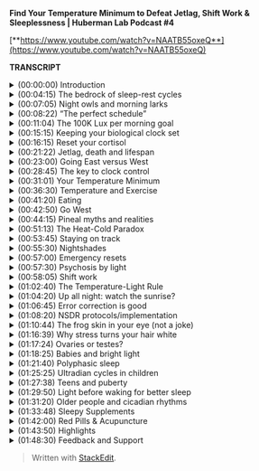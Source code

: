 **Find Your Temperature Minimum to Defeat Jetlag, Shift Work & Sleeplessness | Huberman Lab Podcast #4**

[**https://www.youtube.com/watch?v=NAATB55oxeQ**](https://www.youtube.com/watch?v=NAATB55oxeQ)

**TRANSCRIPT**

<details>
<summary>(00:00:00) Introduction</summary>
-
  
Welcome to the Huberman Lab Podcast where we discuss science, and science-based tools for everyday life. [bright music] - I'm Andrew Huberman, and I'm a professor of neurobiology and ophthalmology, at Stanford School of Medicine. This podcast is separate from my teaching and research roles at Stanford. It is however, part of my desire to bring you zero cost to consumer information about science and science-related tools to the general public. Along those lines, I want to thank today's sponsors of the podcast.
  
The first sponsor is Athletic Greens. Athletic Greens is a product that I've been using since 2012, long before I launched this podcast. So I'm delighted that they're sponsoring the podcast. Athletic Greens is an all-in-one vitamin, mineral probiotic supplement. It's a greens drink that you mix with water, I add lemon juice to mine because I like the way it tastes and it gets you all the vitamins and minerals you need as well as probiotics, and probiotics are important to me because there are a lot of data now showing that gut health is important for the gut brain access, things like mood, immunity, etc. If you want to try Athletic Greens, you can go to athleticgreens.com/huberman and if you do that, they'll send you a year supply of liquid vitamin D3 and K2. Vitamin D3, as many of you probably already know, it has been shown to be important for various aspects of immune system function, as well as other biological pathways, metabolic function, etc. So once again, if you want to try Athletic Greens, you go to athleticgreens.com/huberman and they will send you a year supply of the D3 K2.

This podcast is also brought to us by Headspace. Headspace is a meditation app that makes meditation easy. I've been meditating on and off since I was in my teens with more off than on, mainly because meditation can be hard to stick to. Some people are very good at maintaining a meditation practice, others not so much, I'm in the latter category. However, I find that when I have something to guide my meditation such as Headspace, it makes it much easier for me to be consistent about my meditation practice. There is now tons of data out there in quality peer review journals, showing that meditative states can facilitate cognition, recovery of mental function, recovery of physical ability, etc. So there are a lot of reasons to take up a meditation practice. Headspace and the Headspace app makes it easy to learn and maintain a meditation practice. If you want to try Headspace, you can go to headspace.com/specialoffer. And if you do that, they will let you try Headspace for an entire month for free. So zero risk there, that's headspace.com/specialoffer to try Headspace, the meditation app, for one month for free.

Today's podcast episode is about sleep and wakefulness. We are going to discuss jet lag, shift work, babies, kids and the elderly, and we are going to discuss protocols that are backed by science. That means quality peer reviewed papers published in excellent journals that can support particular tools that you can use to combat things like jet lag, offset some of the negative effects of shift work and make life easier for the new parent as well as for the newborn child, the adolescent, anyone that wants to sleep better, feel better when they're awake, etc. If you've listened to the previous three episodes of the Huberman Lab Podcast, we've been exploring these themes of wakefulness and sleepiness, how to fall asleep, how to stay asleep. And we've been discussing parameters like light, exercise, temperature, etc. If you've had a chance to listen to those episodes, great. Today's discussion will be even more digestible for you. If you haven't, that's okay. I will provide a little bit of background here or there so that it's not necessary that you have listened to those previous episodes. But if you get a chance to listen to them, please do it, I think it will help you digest the information better.
</details>

<details>
<summary>(00:04:15) The bedrock of sleep-rest cycles</summary>
-
  
Let's just take a step back for a moment and remind everybody what we're talking about. We're talking about an endogenous, meaning within us, rhythm that we call the circadian rhythm. The circadian rhythm is a 24 hour rhythm in all sorts of functions. The most prominent one is a rhythm in our feelings of wakefulness and sleepiness. So believe it or not, the experiment has been done throughout history, not often, but it's been done where people would go down into a cave and will exist in constant darkness for some period of time. There are also cases where people have been in constant light for some period of time. But because people can close their eyes, it's actually easier to do the experiment where you're in constant darkness to address the question of what is the endogenous, meaning, the internal rhythm that we all have. And it turns out we all have this rhythm of about 24 hours, although it's not exactly 24 hours. Meaning, every 24 hours your body temperature goes from low to high and back down to low again. And it takes 24 hours for that to repeat. Not 18, not six, 24 plus or minus a couple hours. You also have a rhythm in sleepiness and wakefulness that correlates with that. We tend to be sleepy as our temperature is falling, getting lower, and we tend to be more awake or waking when our temperature is increasing. This is a biological fact. It is right down to our DNA. We actually have genes in every single one of our cells that ensure that every cell is on this 24 hour-ish rhythm, close to 24 hours. We have a clock over the roof of our mouth, a group of neurons called the suprachiasmatic nucleus. That clock generates a 24 hour rhythm. And that clock is in-trained, meaning it is matched, to the external light-dark cycle, which is no surprise, 24 hours. Spinning of the earth takes 24 hours. So, our cells, our organs, our wakefulness, our temperature, but also our metabolism, our immune system, our mood, all of that is tethered to the outside light-dark cycle. And if we are living our life in a perfect way, where we wake up in the morning, and we view sunlight as it crosses the horizon, and then by evening, we catch a little sunlight and then at night we're in complete darkness, we will be more or less perfectly matched to the external or ambient light-dark cycle. Very few of us do that because of these things that we call artificial lights, and this other thing that we call life demands. So today we're going to talk about when we get pulled away from that rhythm.
</details>

<details>
<summary>(00:07:05) Night owls and morning larks</summary>
-
  
Now you may immediately be thinking, well, I've heard there are night owls and there are mornings larks, they're sometimes called and their genetic polymorphisms, that's just a fancy name for genetic variations that make some people want to wake up early and other people want to stay up late and teens want to sleep in more. Sure, that's all true. That's all true regardless of what names we give those. However, there's no escaping the fact that human beings are a diurnal species. We were designed, literally, our cells and the circuits of our body were constructed to be awake during the daytime and asleep at night. How do I know that? Well, I wasn't consulted at the design phase, but I'm certain of that because many studies have shown that when we deviate too far from a diurnal schedule and we try and become nocturnal, we can pull it off, but serious health effects, both mental and physical, start to arise. I'm not going to spend much of today talking about all the negative effects of jet lag I'll talk a little bit about it, or the negative effects of shift work, or trying to scare you by telling you about the quite valid data around depression, amnesia, dementia, all the terrible things that happen when you're not sleeping well, rather I'd like to focus on what you can do and arm you with tools.
</details>

<details>
<summary>(00:08:22) “The perfect schedule”</summary>
-
  
So let's talk about that perfect schedule for a moment. And then let's talk about jet lag and what jet lag really represents and how to push back on jet lag, shift your clock faster, and escape some of the severe bad things that can happen with jet lag. Including just feeling miserable when you're traveling for work or vacation. So what is the perfect day? What does that look like from our circadian sleep-wakefulness standpoint? I'm about to summarize what I've said in the three previous podcast episodes, as well as now countless Instagram posts. Here's the deal. You basically want to get as much light, ideally sunlight, but as much light into your eyes during the period of each 24 hour cycle when you want to be awake, when you want to be alert. And you want to get as little light into your eyes at the times of that 24 hour cycle when you want to be asleep or drowsy and falling asleep. How much is enough? Well, you don't want to go so high with the light exposure that you damage your eyes because as many of you have heard me say before, the eyes are actually two pieces of your brain, your central nervous system that were extruded out of your skull. And as pieces of the central nervous system, aka your brain, they will not regenerate. At least right now, the technologies don't exist to regenerate those neurons in humans you do not want to damage them. So what is too bright? Well, when it's painful to look at. When you have to blink or close your eyes in order to bear it. So please don't look at very bright lights, so painful that they're likely going to damage your eyes. However, if you get up in the morning, and it's still dark out and you want to be awake, you would be wise to turn on artificial lights, in particular, overhead lights for reasons I've discussed previously. But those overhead lights will optimally trigger the neurons, these melanopsin cells in the retina that will activate your circadian clock. When the sun comes out, even if there's cloud cover, the sun does come out every day regardless of where you live, unless you live in a cave. People have said to me, well, I live in an area where I can't really see the sun. Well, the sun is there, it might be hiding behind clouds, unless it's very very dark where you live like Scandinavia in the depths of winter in which case you might want some artificial light. Get some sunlight in your eyes when you can. Here's the deal with sunlight and artificial light that I have not discussed previously. A lot of photon energy, a high amount of lux, L-U-X, comes through even cloud cover.
</details>

<details>
<summary>(00:11:04) The 100K Lux per morning goal</summary>
-
  
A good number to shoot for as a rule of thumb, is to try and get exposure to at least 100,000 lux before 9:00 AM. 10:00 AM maybe, but before 9:00 AM assuming you're waking up sometime between five and 8:00 AM. Okay, so get 100,000 lux. Now you do not, I want to repeat, you do not want to stare at a 200,000 lux or a 100,000 lux light. It's very, very bright. The mechanism of circadian clock setting and this is very important, the mechanism of circadian clock setting involves these neurons in your eye that send electrical signals to this clock above the roof of your mouth and that system sums, meaning it adds photons, it's a very slow system. So let's say that I wake up and I look at my computer screen briefly or my phone screen. That's probably 500 to 1,000 lux. If I were to look at that for a full minute, I would get that photon energy transferred into electrical energy of neurons and it would be communicated to my circadian clock. However, the signal that it's morning will not have registered with the circadian clock unless I looked at that for a hundred minutes or more, so 100,000. Now the problem is if you wake up at eight o'clock, you're not going to get enough light from artificial light before you reach what's called the circadian dead zone. So you have this opportunity before 9:00 AM, maybe 10:00 AM to capture enough photons, and you have to do it with your eyes. I've discussed why that's important in previous episodes of the podcast, we have to do it with your eyes. There is no extra ocular photo reception. This is not about vitamin D in your skin. This is about setting your circadian clock which is paramount for mental and physical health. So here we're talking about trying to get that at least 100,000 photons but not all at once, but you got to get them before 9:00 AM-ish, maybe 10:00 AM. So what do you do? You go outside. If you want to get nerdy about this quantitative, you could download a free app like Light Meter and take a look around your house with Light Meter and you'll notice that even bright overhead lights are only emitting about 4,000 or 5,000 lux. It's going to take a long while of looking at those lights with eyes open in order to set your circadian clock and tell your brain and body that it's morning. Going outside even on a cloudy day could be 7,000, 10,000 lux. It's really remarkable how bright it is, meaning how much photon energy is coming through. So try and get 100,000 lux before that 9:00 AM. Now, if you can't do that because you live in an area of the world where it's just not bright enough. Some people have sent me pictures from Northern England. It's just not bright enough in winter. Then sure, you can resort to using artificial lights in order to get enough photons. And I'm putting out this 100,000 lux number as a target to get each day before 9:00 AM. You can in theory, get it all from artificial lights, but there are some special qualities about sunlight that make sunlight the better stimulus. First of all, it's free if it's available outside. There is a number of different... There are, excuse me, a number of different technologies kind of like this one like a light pad that this one says it's a 930 lux. I'm covering this up 'cause I'm not trying to promote any specific products. I actually bought this just with my own money on Amazon, they're not a sponsor. And it lets you toggle the brightness, I think by holding this on, holding down this button, you can make it dimmer or brighter. There's about 1,000 lux, it seems really bright, but a cloudy day outside will have five times more photon energy coming through. So some people set these lights or ring lights that they use for selfies and that kind of thing near their coffee or workstation first thing in the morning but you really want to get sunlight, okay? So those things are kind of nice because they'll travel and we're going to talk about jet lag. But I can't emphasize this enough that light has to be captured and summed before you enter the circadian dead zone which is the middle of the day. This is again, trying to achieve kind of perfect schedule.
</details>

<details>
<summary>(00:15:15) Keeping your biological clock set</summary>
-
  
Then I've recommended, based on scientific literature, that you look at sunlight sometime around the time when the sun is setting and the reason for that of course is because it adjusts down the sensitivity of your eyes because here's the diabolical thing. While we need a lot of photon energy early in the day to wake up our system and set our circadian clock, and prepare us for a good night's sleep 14 to 16 hours later, it takes very little photon energy to reset and shift our clock after 8:00 PM. And that's why you want to, as much as you safely can, avoid bright light and even not so bright light between the hours of 10 or 11:00 PM and 4:00 AM. A number of people have asked me some questions about this. And the last episode I went into red lights, I went ahead and discussed blue blockers, all that kind of stuff, so I'm not going to repeat all that. But here's the thing, if you see afternoon light, you're going to adjust down the sensitivity of your eyes so that you have a little bit more wiggle room, a little bit more leeway to view lights from screens and overhead lights even late at night without disrupting your circadian clock. But it is a kind of a double-edged sword where you need a lot of light early in the day and you need to avoid bright lights later in the day.
</details>

<details>
<summary>(00:16:15) Reset your cortisol</summary>
-
  
I've mentioned studies on here, a number of you have asked about getting the references. We are in the process of trying to get a webpage going with full links. There's some copyright issues that we have to deal with. But wherever possible, I'll try and reference these studies and when people ask I'll generally put them in the response to their comments on YouTube or Instagram. There have been two studies done from University of Colorado, both published in Current Biology. You can easily find these online by just googling the words, Current Biology, camping and reset circadian clocks, that have shown that two days of waking up with the sun and avoiding light at night, they actually took graduate students camping, what a cool experiment to be a part of, reset the melatonin and cortisol rhythms for these people that had otherwise drifted quite far from their natural rhythms. There're other things that you can do to shift your clock and to reinforce your clock. Like exercising more or less the same time, eating more or less the same time, etc. That's not what today's episode is about. So I just described perfect schedule. Get at least 100,000 lux of light exposure to the eyes not all at once, but summing across the morning. Again you know when it's too much because it's painful to look at, so that's obviously something to avoid. But then once the middle of the day, let's say, you're waking up at 10 or 11 you go outside the sun's overhead, forget it, you're not going to shift your clock, you're just not. It doesn't work that way. In the evening, you see the evening light and you want to get that light to adjust down your retinal sensitivity to afford you a bit of a buffer so that late at night, if you happen to look at screens or go to the bathroom in the middle of the night, it's not going to shift your clock because it takes probably only about 1,000 to 1500 lux of light energy to shift your clock in the middle of the night. So let's talk about shifting clocks because for the jet lagged person, this ability to shift the clock with light, temperature, exercise, and food is vitally important for getting onto the new local schedule. And there's so much out there about jet lag today. I'm going to dial it down to one very specific parameter that all of you can figure out without any technology or devices and can apply for when you travel for work or pleasure, or anytime you're jet lagged, and I want to absolutely emphasize that you don't have to travel to get jet lagged. Many of you are jet lagged. You're jet lagged because you're looking at your phone in the middle of the night, you're jet lagged 'cause you're waking up at different times a day, you're jet lagged because your exercise is on a kind of chaotic regime, some days at this time, some days at that time. And if that works for you, great. I want to be really clear that a number of people always say, well, I know so and so that you know only needed four hours of sleep and, or they're just fine, they traveled to Europe and they're just fine. There's a lot of individual variability. And we're going to talk about the origins of some of that variability. I mean, I know people that can eat anything and somehow seem to maintain great lipid profiles and you know, body weight and fitness ability. And I know some people that they eat one cracker and they sort of dissolve into a puddle of kind of tears, right, because they think that that's going to throw them off and maybe it does, I don't know. There's a tremendous amount of variability out there. So, this is really about optimal and what's possible. And you have to ask, I can just say from personal experience, I suffer terribly from jet lag, traveling in certain directions but not others. Some people don't have trouble with jet lag. Many people will travel to a new location, they feel great for the first day and night and then they crash and they have trouble sleeping. Or they travel back and they have a terrible time getting back onto a normal schedule. And some of this varies with age and some of it varies with genetics and there is no simple pill or anything that you can take to just get rid of jet lag. It doesn't work that way. If it worked that way, I would tell you. But there are some simple things that you can do. I'm going to arm you with the knowledge of what jet lag is and how it works. And contrary to what many people out there say and believe, I know that understanding mechanism affords you more flexibility. Why understand mechanism as just opposed to me just writing up a PDF and giving you a list of things to do? Well, what happens when you can't do those things in exactly the way they're written down. When you understand mechanism, you understand how to control the machine that is your biological system, your nervous system. So a little bit of understanding about mechanism goes a really long way. So that's where we're headed. Let's talk about what jet lag is. Okay well, I promised that I wouldn't get too dark with all the terrible things that can happen with jet lag, but I'm about to get dark.
</details>

<details>
<summary>(00:21:22) Jetlag, death and lifespan</summary>
-
  
There are quality peer reviewed papers showing that jet lag will shorten your life. It will kill you earlier. I guess it means you'll die earlier. It doesn't actually kill you necessarily. Although there are many cases where tourists end up stepping in front of buses, especially in countries where the cars and buses drive on the opposite side of the street that they're used to, who are jet lagged and lose their life that way. Jet lag is a serious thing. Sure we have a family story about this. When I was growing up, I had a family member travel overseas for work and take a sleeping pill, I won't name the sleeping pill, though at the end I'm going to talk about sleeping pills, and had a case of total amnesia for a week. That's not entirely uncommon. If you've ever been really jet lagged and fallen asleep, doesn't even have to be in the middle of the day, woken up, you might not know where you are. And that's because time and space are really linked in the brain, wasn't designed to be transported four, five six hours into a new time zone, it just wasn't. Our brain and the biological mechanisms that govern circadian timing were designed to be shifted by a couple hours, not necessarily six or nine or 12 hours. So you can really mess yourself up. I've had that experience, I usually experience it as fluctuations in mood. I flew 12 hours out of phase, to Abu Dhabi once, to give a talk at NYU Abu Dhabi, and it was a mess. I actually was getting vertigo. I wasn't hallucinating but I was really out of it. And my mood was just all over the place. And it was very bizarre. Jet lag, even if you don't experience it as mood shifts or amnesia, it can shorten your life. Now here's what's interesting.
</details>

<details>
<summary>(00:23:00) Going East versus West</summary>
-
  
Traveling westward on the globe is always easier than traveling eastward, okay? It's interesting because the effects of jet lag on longevity, have shown that traveling east takes more years off your life than traveling west. Now, of course, traveling 30 minutes into a new time zone or just one time zone over, or two times zone over rather, is far less detrimental to your biology and psychology than a eight hour shift or a nine hour shift. Now, here's what's interesting. When we think about the effects of jet lag on longevity or this idea that it can shorten our lives, we have to ask ourselves why, why is that? And it turns out there's a pretty simple explanation for this. We've talked before about the autonomic nervous system, this set of neurons in our spinal cord and body and brain that regulate our wakefulness and our sleepiness. Turns out that human beings, and probably most species, are better able to activate and stay alert than they are to shut down their nervous system and go to sleep on demand. So if you really have to push, and you really have to stay awake, you can do it, you can stay up later. But falling asleep earlier is harder. And that's why traveling east has a number of different features associated with it, that because you're traveling east you're trying to go to bed earlier, you know. As a Californian, if I go to New York city, I've got to get to bed three hours early and wake up three hours early, much harder than coming back to California and just staying up a few more hours. And this probably has roots in evolutionary adaptation where under conditions where we need to suddenly gather up and go or forge for food, or fight, or do any number of different things, that we can push ourselves through the release of adrenaline and epinephrin to stay awake. Whereas being able to slow down and deliberately fall asleep is actually much harder to do. So there's an asymmetry to our autonomic nervous system that plays out in the asymmetry of jet lag. So, if you want to read up on this, because people have asked me about papers, you can look, there's a paper published by Davidson and colleagues, 2006, in Current Biology that talks about the differences in life span for frequent eastward versus westward, versus no travel and longevity and etc. A number of different biological markers of longevity. So going east is harder because going to sleep earlier is harder, if you're trying to do that on demand. Many people have turned to melatonin as a way to try and induce sleepiness. I'm going to talk about melatonin at the end. I've mentioned on previous podcasts, a number of you have asked for the evidence that melatonin is potentially detrimental to some hormone systems, melatonin is a hormone. And I'll discuss that at the end, in particular, the role of melatonin in suppressing a hormone pathway that involves luteinizing hormone testosterone in men and estrogen in females. As well as a really interesting peptide called kisspeptin, that's a cool name. All right, well, let's think about travel and what happens. Let's say you're not going eastward or westward but you're going north or south. So if you go from for instance, Washington DC to Santiago Chile, or you go from Tel Aviv, Israel, to Cape town, South Africa, you're just north and south, right? And not either direction. You're not really moving into a different time zone, you're not shifting. So you will experience travel fatigue. And turns out that jet lag has two elements, travel fatigue and time zone jet lag. Time zone jet lag is simply the inability of local sunlight and local darkness to match to your internal rhythm, this endogenous rhythm that you have. So before we get too complicated and too down in the weeds about this, I want to just throw out a couple important things. First of all, I mentioned this earlier, but some people suffer from jet lag a lot, other people not so much. Most people experience worse jet lag as they get older. There are reasons for that because early in life, patterns of melatonin release are very stable and flat and very high actually in children. It's one of the reasons why they don't undergo puberty. Then it becomes cyclical during puberty, meaning it comes on once every 24 hours and turns off once every 24 hours, it cycles, cyclic. And then as we get older, the cycles get more disrupted and we become more vulnerable to even small changes in schedule, etc, meal times, right? So, jet lag gets worse as we age. In addition, there are other things that happen with age that people start doing less exercise, their digestion can get worse, etc. So some of the effects of age might not be direct effects of getting older but some of the things that are correlated with being older. Like people who are willing to have a regular exercise regime can use that exercise regime to shift their circadian clock. And I have a good friend, his father is in his 80s. He's still pushing out 25, 30 push-ups each morning, he's on the Peloton or whatever it is, doing a lot of cycling. So some 80-year olds are doing that, many are not, many 30 year olds are not. But if you have a regular exercise program, that's going to make it easier to shift your circadian clock for the sake of jet lag.
</details>

<details>
<summary>(00:28:45) The key to clock control</summary>
-
  
And it's actually a knob you can turn and you can leverage for shifting your clock. Before we go any further, I want to make changing your internal rhythm really easy. Or at least as easy and as simple as one could possibly make it, I believe. What I want to talk about is perhaps one of the most important things to know about your body and brain, which is called your temperature minimum, okay? Most of you know your approximate weight, some of you might even know your blood pressure, some of you might even know your body mass index, some of you might know other things about your biology that have fancy names, but everyone should know their temperature minimum. Your temperature minimum doesn't require a thermometer to measure, although you could measure it. Your temperature minimum is the point in every 24 hour cycle when your temperature is lowest. Now, how do you measure that without a thermometer? It tends to fall 90 minutes to two hours before your average waking time. So I want to repeat that, your temperature minimum tends to fall 90 minutes to two hours before your average waking time. So let's say you're not traveling and your typical wake up time is 5:30 AM. Your temperature minimum is very likely 3:30 AM or 4:00 AM. If you want, if any of you want to, you can measure your temperature minimum. You can get a thermometer and you can measure your temperature every couple hours for 24 hours, and you can find your temperature minimum. What you're going to find is that you have a low point, the temperature minimum, and then your temperature will start to rise, you'll wake up about two hours later. Then your temperature will continue to rise into the afternoon it will peak, maybe a little trough, sometimes that happens, and then it'll start declining slowly as you approach nighttime. There are things that will disrupt that temperature pattern. Saunas, cold baths, intense exercise, etc. Meals tend to have a thermogenic effect that increases temperature slightly little blips, but the overall cycle 24 hour cycle of temperature has this pattern.
</details>

<details>
<summary>(00:31:01) Your Temperature Minimum</summary>
-
  
And last time I talked about the seminal work of Joe Takahashi and others, who have shown that temperature actually is the signal by which this clock above the roof of your mouth in-trains or collectively pushes all the cells and tissues of our body to be on the same schedule. Temperature is the effector. And once you hear that there should be an immediate, oh, of course, because how else would you get all these different diverse cell types to follow one pattern, right? A pancreatic cell does something very different than a spleen cell or a neuron, right? They're all doing different things at different rates. So the temperature signal can go out and then each one of those can interpret the temperature signal as one unified and consistent theme of their environment. So temperatures vary from person to person. Some people are 98.6, some people run a little colder, etc. But you have a low point, and you have a high point. Know your temperature minimum. How are you going to figure out this temperature minimum? The temperature minimum can be determined by taking the last three to five wake up times. So let's say you wake up 7:00 AM, 8:00 AM, 3:00 AM, all right it happens. Take those, add them together, average them by adding them up and dividing by the number of days, that'll give you the average. If you're one of these people that wakes up at 3:00 AM and then goes back to sleep and sleep till 10, your wake up time was 10:00 AM. If you use an alarm clock, your wake-up time is still when you get up, okay? I know alarm clocks have been kind of demonized but in my world being late and missing appointments is also demonized, so I use an alarm clock. Many people will wake up at exactly the same time each day, there tends to some variation for people. Some people it's going to vary depending on life circumstances. But average that for three to seven days or so. Take that wake up time, you can then get an average or sort of typical temperature minimum. Okay, so now you know how to get your temperature minimum. Your temperature minimum is your absolute reference point for shifting your circadian clock. Whether or not it's for jet lag, or shift work, or some other purpose. Here's the deal. If you expose your eyes to bright light in the four hours, maybe five or six, but in the four hours after your temperature minimum, your circadian clock will shift so that you will tend to get up earlier and go to sleep earlier in the subsequent days, okay? So it's called a phase advance, if you'd like to read up on this further. You advance your clock, okay? However, if you view bright light in the four to six hours before your temperature minimum, you will tend to phase delay your clock. You will tend to wake up later and go to sleep later. Okay, I'm going to repeat this because there's so much confusion out there and people talk about circadian time and all this. Find your temperature minimum. I tend to wake up at about 6:00 AM, sometimes 6:30, sometimes seven. It depends a lot on what I was doing the night before as I'm guessing it does for you. But that means that my temperature minimum is probably somewhere right around 4:30 AM. Which means that if I wake up at 4:30 AM and I were to view bright light at 4:35 AM, I'm going to advance my clock. I'm going to want to go to bed earlier the subsequent night and wake up earlier the subsequent morning. And as I shift my wake-up time, my temperature minimum shifts too, right? Because each time we shift our wake-up time our temperature minimum shifts, assuming that wake up time shifts more than 30 minutes or an hour, okay. If I were to view bright light in the four to six hours before 4:30 AM, guess what? The next night I'm going to want to stay up later and I'm going to want to wake up later the subsequent morning. Your temperature minimum is a reference point not a temperature reading. Again, if you want to measure your temperature minimum and figure out what it is, 98 point whatever or 96 point whatever, that's fine. You can do that. But that information won't help you. What you need to know is what time your body temperature is lowest and understand that in the four hours or so just after that time, viewing light will advance your clock to make you want to get up earlier. And the four hours before your temperature minimum, viewing light will make you want to stay up later. Now, some people might be saying, well, I wake up early and I want to stay up late and I'm sleepy all day and I'm a mess or I feel fine. Look, let's talk about feeling fine. Turns out the definition of insomnia is when you're experiencing excessive sleepiness during the day. Sleepiness and fatigue are different, okay? So in the world of sleep medicine fatigue is a physical exhaustion, sleepiness is falling asleep. Like falling asleep at your desk or falling asleep during lectures, or there seems to be something special about my lectures that makes people want to fall asleep. So if this cures your insomnia fantastic, however, in all seriousness, sleepiness during the day time unless it's around your temperature peak and only lasts about 90 minutes or so, is a sign of insomnia. It's a sign of lack of sleep. I want to be very, very clear that if you know your temperature minimum, you can shift your clock using light.
</details>

<details>
<summary>(00:36:30) Temperature and Exercise</summary>
-
  
You can also shift your clock by engaging in exercise in the four hours after your temperature minimum to wake up earlier on subsequent nights, or exercise before then to delay your clock, okay? So now you can start to see and understand the logic of the system. And we'll talk about why this works and the underlying biology, but understanding that temperature is the effector and understanding that you have this low point that reflects your most sleepy point, essentially right before waking up, and then temperature rises, you can now start to shift that temperature according to your travel needs. Here's one way in which you might do that. Let's say I am going to travel to Europe, which is nine hours ahead typically, from California. I would want to determine my temperature minimum which for me is about 4:30 AM maybe 5:00 AM, and I would want to start getting up at about 5:30 AM and getting some bright light exposure, presumably from artificial sources because the sunlight isn't going to be out at that time. Maybe even exercising as well, maybe even eating a meal at that time if that's in your practice. You would want to start doing that two or three days before travel. Because, once you land in or I land in Europe, chances are just viewing the sunrise or sunset in Europe is not going to allow me to shift my circadian clock. Some people say get sunlight in your eyes when you land but that's not going to work because one of two things is likely to happen. With a nine hour shift like that either I'm going to view sunlight at a time that corresponds to the circadian dead zone, the time in which my circadian clock can't be shifted, or I'm going to end up viewing sunlight at a time that corresponds to the four to six hour window before my temperature minimum. So it's going to shift me in exactly the opposite direction that I want to go. So it can be very, very challenging for people to adjust to jet lag. So you need to ask, am I traveling east or am I traveling west? Am I trying to advance my clock or delay my clock? Remember viewing light, exercise and eating in the four to six hours before your temperature minimum will delay your clock. Eating, viewing sunlight, and exercising, you don't have to do all three but some combination of those in the four to six hours after your temperature minimum will advance your clock. And this is a powerful mechanism by which you can shift your clock anywhere from one to three hours per day, which is remarkable. That means your temperature minimum is going to shift out as much as three hours, which can make it such that you can travel all the way to Europe and in as long as you've prepared for a day or so by doing what I described back home and then doing it when you arrive, you can potentially accomplish the entire shift within anywhere from 24 to 36 hours. And this is really important to emphasize that once you arrive in your new location and here I'm talking about traveling eastward, California to Europe, once you arrive in your new location, you have to keep track of what your temperature minimum was back home and how it's being shifted during your trip. Now it's much easier to do than you think. One of the unfortunate consequences of the smartphone is that you can't do something goofy like wearing two watches. One watch that corresponds to the time back home and another one that corresponds to the local time. Typically it updates automatically based on wifi, etc. But if you can keep track of the time back home then you can easily shift your clock going forward. I'm hoping this will makes sense. I really want to emphasize that you don't have to be precise down to the minute. Some of you may be asking, well, what about you've got this temperature minimum and if I view light one minute before it then I'm going to delay my clock and one minute after it I'm going to advance my clock. It doesn't quite work like that, okay. But it's very important to understand that light is the primary way in which we can shift our clock. And now you should also be able to understand things like the circadian dead zone from about 9:30, 10:00 AM all the way until six hours before your temperature minimum. You're not going to shift your clock. Nothing that you do in that time in terms of light viewing behavior, feeding, etc, is going to shift your clock. And so a lot of people are landing in Europe getting sunlight in their eyes and throwing their clock out of whack or not shifting their clock at all. This brings me to the other thing that's highly recommended.
</details>

<details>
<summary>(00:41:20) Eating</summary>
-
  
And I've mentioned this before, but you want to eat on the local meal schedule. If it's in your practice to fast, fast, that's fine. But when you eat, you want to eat within the local schedule for alertness. Okay. That means if you arrive and everyone's eating breakfast and you can't stomach the idea of breakfast in your new location 'cause your appetite isn't there. That means the clock in your liver, you have a clock in your liver, biological clock, has not caught up to the new time zone. You can force yourself to eat if you like, or you can skip that meal. But what you don't want to do is stay on your home meal schedule, waking up in the middle of the night and eating. That is really going to throw things off because a lot of the clocks in the periphery like from the liver, the peripheral body, will send information back to the brain and then the brain is getting really conflicted signals. So the temperature minimum is really your anchor point for shifting your clock best. I don't know why this information really hasn't made it into the popular sphere, quite so much. There's all sorts of stuff about taking things like melatonin, using binaural beats, a lot of kind of like more sophisticated, complicated, and potentially problematic ways of trying to shift the clock. Let's talk about melatonin but first I just want to pause and shift gears a little bit because I talked about traveling eastward, but we haven't talked about traveling westward.
</details>

<details>
<summary>(00:42:50) Go West</summary>
-
  
So I want to do that now. Let's say you're traveling from New York to California or from Europe to California. The challenge there tends to be, how can you stay up late enough? Now, some people are able to do this because as I mentioned earlier, the autonomic nervous system is asymmetrically wired such that it's easier to stay up late later than we would naturally want to than it is to go to sleep earlier. So let's say you land and it's 4:00 PM and you're just dying, you're in California, you came from Europe, it's 4:00 PM and you really, really want to go to sleep. That's where the use of things like caffeine, exercise, and sunlight can shift you, right? If it's after your temperature peak then viewing sunlight around 6:00 PM or 8:00 PM or artificial light, if there isn't sunlight, will help shift you later, right? It's going to delay your clock and you're going to be able to stay up later. The worst thing you can do is take a nap that was intended to last 20 minutes or an hour. I do this routinely and then wake up four hours later or you wake up and it's midnight and you can't fall back asleep. You really want to avoid doing that. So provided it's not excessive amounts, stimulants like caffeine and coffee or tea can really help you push past that afternoon barrier and get you to sleep more like on the local schedule. And eating on the local schedule as well.
</details>

<details>
<summary>(00:44:15) Pineal myths and realities</summary>
-
  
A number of people have asked about the use of melatonin to induce sleepiness. All right, well let's think about what melatonin is. Melatonin is this hormone that's released from the pineal gland, which is this gland. A couple of notes about the pineal, 'cause I've been getting a lot of questions about this. I'm probably going to draw some fire for this but I'd be happy to have a thoughtful, considerate debate, with some peer reviewed papers in front of us. The pineal does make this hallucinogenic molecule they call DMT, but in such a minuscule amounts that it is not responsible for the hallucinations you see in sleep and dreaming. Sorry, folks. It's also not responsible for the hallucinations you might see through other approaches to DMT. It's just not, that's not where the DMT comes from. It's infinitesimally small amounts. There are a lot of kind of wacky claims out there about calcification of the pineal and fluoride and this kind of thing. Look, the pineal sits in an area of the brain near the fourth ventricle, where the skull is not terribly far away although there's some overlap in neural tissue and with age there's some aggregation of some of the meninges and other things around there that stick to the skull. Young brains don't look like old brains but there's no calcification of the pineal, all right? So you can forget about calcification of the pineal as a problem. I don't know where that whole thing got started but that's not an issue. Your pineal will churn out melatonin your whole life. Melatonin induces sleepiness. Melatonin during development is also responsible for timing the secretion of certain hormones that are vitally important for puberty. Does melatonin control the onset of puberty? Not directly, but indirectly. Melatonin inhibits something called gonadotropin-releasing hormone, which is a hormone that's released from your hypothalamus also roughly above the roof of your mouth in your brain. Gonadotropin-releasing hormone is really interesting 'cause it stimulates the release of another hormone called luteinizing hormone, which in females causes estrogen to be released within the ovaries, it's involved in reproductive cycles, and in males stimulates testosterone from the sertoli cells of the testes. Melatonin is inhibitory to GnRH, gonadotropin-releasing hormone, and therefore is inhibitory to LH, luteinizing hormone, and therefore is inhibitory to testosterone and estrogen. There's just no two ways about it. There is immense amount of data on the fact that high levels of melatonin in seasonally breeding animals, takes the ovaries from nice and robust ovaries that are capable of deploying eggs and this kind of thing and literally shrinking them and making these animals infertile. These are very high levels of melatonin in seasonal breeders in winter. Melatonin in males of seasonal breeders takes the testes and shrinks them. Long ago when I was at UC, Berkeley as a master's student, I was working on neuroendocrinology, and we were working on this hamster species of seasonal breeders. And basically when days are long, which inhibits melatonin, these little Siberian hamsters as they're called, have testes about the size of, sort of typical table grapes, although that's a weird way to put it. When days get shorter and the melatonin signal gets longer because light inhibits melatonin, days get shorter, melatonin gets longer. Those same hamsters would have testes that would involute to the size of about a grain of rice. Now this does not happen in humans in short days. But nonetheless, the melatonin signal really does have a ton of effects on the hormone system. Now, does that mean that if you've been taking melatonin you've really screwed up your hormones? Not necessarily. Does it mean if a kid has been taking melatonin that's really screwing up their puberty? Not necessarily and here's why. Melatonin operates on a concentration level. So in a child that's very, very small that has high levels of melatonin, it actually can inhibit GnRH, LH, testosterone or estrogen depending on the sex of the child. But as that child grows through other mechanisms, like growth hormone release, etc, that same amount of melatonin released from the pineal is now diluted over a much larger body so that the concentration actually goes way, way down, okay? But here's the problem with supplementing melatonin. As I mentioned in the previous episode, concentrations of melatonin in many commercial supplements have been shown to be anywhere from 85% to 400% of what's listed on the bottle. So when you take melatonin or a child takes melatonin oftentimes they are taking super physiological levels of melatonin, which at least by my read, and the literature, says that it could have dramatic effects on timing and course of things like puberty. So it's not so much that the journals have come out saying, oh, taking that melatonin inhibits puberty, it's that no single study has been done with the super physiological levels of melatonin that are present in a lot of these supplements in developing children. So melatonin is used widely for inducing sleepiness when you want to fall asleep in the new location that you've arrived, right? You can't fall asleep, you take melatonin, it helps you fall asleep. It does not help you stay asleep. In addition to that, melatonin has been kind of touted as the best way to shift your circadian clock. I'm happy to go on record saying, look, if you need melatonin, you can work with a doctor or somebody who really understands circadian and sleep biology go for it, if that's your thing. But I, as always on this podcast and elsewhere, I have a bias toward behavioral things that you can titrate and control like exposure to light exercise, temperature, etc, that have much bigger margins for safety and certainly don't have these other endocrine effects that we've been thinking about and talking about. So if you want to take melatonin in the afternoon in order to fall asleep or in the evening, be my guest, that's up to you. Again, you're responsible for your health, not me. But for many people melatonin is not going to be the best solution. The best solution is going to be to use light and temperature, and exercise on either side of the temperature minimum to shift your clock both before your trip and when you land in your new location and your clock starts to shift. Okay, so now you know my opinions about melatonin, feel free to filter them through your own opinions and experiences with melatonin. And now you also understand what your temperature minimum is and how it represents an important landmark either side of which you can use light, temperature, and exercise to shift your clock.
</details>

<details>
<summary>(00:51:13) The Heat-Cold Paradox</summary>
-
  
Just to remind you a little bit about temperature, if you want to shift your clock, typically you would do that by you can take a hot shower and then that will have a cooling effect after the hot shower. And if you were to get into a cold shower or an ice bath if you have access to one, afterward there's going to be a thermogenic effect of your body increasing temperature. And if you just think about your natural rhythm back home when everything's stable, you have an idea a low point in which is your temperature minimum, and then you have a peak, and you think about when you're doing this hot or cold shower in that rhythm, now you should be able to understand how you're shifting your rhythm. That temperature rhythm is the one that's going to move. Give you an example. If I were to wake up in the morning and let's say I wake up at 6:00 AM. My temperature I know is rising, I've passed my temperature minimum. If I were to get into a hot shower, that would then lower my body temperature when I got out, that is not normally what's happening first thing in the morning, and therefore my clock would very likely get phase delayed, right? It's going to delay the increase in temperature. Whereas if I got into a cold shower, something I don't personally like to do, but I've done from time to time or an ice bath that's going to then have a rebound increase in body temperature and is going to phase advance my clock. That peak in the afternoon is going to come about an hour earlier. I'm going to want to go to bed earlier, later that night. So you can start to play these games with timing and hot and cold, with meals whether or not you eat, or you don't eat, and with light exposure, whether or not you view light or you don't view light. So now you can start to see why understanding the core mechanics of a system can really give you the most flexibility because I could spend the next 25 years of my life answering every question about every nuance pattern of travel. Well, we're going to Sydney and then we're going there, what should I do? But that's on you. You need to figure out your temperature minimum and your temperature peak, if you like, and then use these parameters to it gives you flexibility. And that really underscores the most important thing is that when you understand mechanism it's not about being neurotically attached to a specific protocol, it's the opposite. It gives you power to not be neurotically attached to a specific protocol. It can give you great confidence and flexibility in being able to shift your body rhythms however you want. And when things get out of whack you can tuck them right back into place. One thing that's common is that people need to do a quick trip. It's not always that you're going to go to, you know on vacation for two weeks or, you know, work someplace else for weeks on end.
</details>

<details>
<summary>(00:53:45) Staying on track</summary>
-
  
If your trip is 48 hours or less, stay on your home schedule. This can be tough and it may require scheduling meetings according to your home schedule, but if you can somehow manage that the best thing to do would be to stay on your home schedule. Your clock is not going to shift more than a couple hours, even if you do everything correctly in one day, okay? So if I were to travel, say to Europe, I've actually done this, I did a 24 hour trip to Basel, Switzerland, gave a talk and came back, people thought I was crazy but, I had a little bit of travel fatigue 'cause remember there's fatigue from the actual travel experience. The novelty of it, the air is never great on the planes, this was even true before there were mask requirements and things like that. There's the travel fatigue but you don't throw your clock off. If you stay 48 hours, then you start to shift a little bit. 72, that's when you start running into trouble. The transit time is also important but I would say if it's three days or less, stay on your home schedule as much as you can. And because sunlight isn't under your control unless there's something about you I don't know, that's when traveling with some sort of bright light like the light pad that I have down there that I showed earlier, for those of you listening just on audio, it sort of looks like an eight and a half by 11 inch pad. It's actually not designed for wake up, it's actually designed, it's a drawing pad, and it emits about 1,000 lux of light. And so if you want to travel with something like that, you can use that in your hotel room to wake up when you like.
</details>

<details>
<summary>(00:55:30) Nightshades</summary>
-
  
Some people will use night shades, you know, not the night shades that you eat or that some people say you're not supposed to eat, I don't know anything about that, but the eye covers to keep light out. Those can be very useful on planes and in hotels and so on. So you can use light and dark or you can travel with your light and dark devices so that you can stay on your home schedule and get most of your light when it would be your normal wake up time back home. And what's kind of nice is if you know when your circadian dead zone is back home, which is generally for most people around 10:00 AM to about 3:00 PM, so basically the rising phase of your temperature, then you can also feel free to be outside without having to wear sunglasses or you don't have to worry about light exposure. But if you know that window before your temperature minimum, that four to six hour window, that's the time when if you're viewing a lot of light in your new location, you are going to shift your clock pretty considerably and then you can come back home and have a terrible time. At the end of graduate school, I went to Australia, remarkable country, incredible people, incredible wildlife, had amazing time, I came back and it was the first time in my life where I couldn't sleep on a regular schedule. I was sleeping in like hour long increments throughout the day, it was a nightmare. And it took me weeks to get back on target. And the way I was able to do that was exercising consistently at the same time every 24 hours, turning my home into essentially a cave at night, even covering up the windows and then getting as much bright light in my eyes as I possibly could during the day, no sunglasses, etc.
</details>

<details>
<summary>(00:57:00) Emergency resets</summary>
-
  
So it can take some real work if your clock gets thrown out of whack. There's a phenomenon called ICU psychosis, where people that are in the intensive care unit in hospitals actually lose their mind. They become psychotic, hallucinations, etc. And it's because of altered circadian cycles. We know this 'cause they're exposed to these lights and these sounds, people coming in and checking on them.
</details>

<details>
<summary>(00:57:30) Psychosis by light</summary>
-
  
They leave the hospital or in some cases, there have been experiments where people are placed near a window where they get some natural light and the psychotic symptoms disappear, presuming there weren't psychotic symptoms beforehand, before they entered the hospital. So it's pretty dramatic what light can do to the psyche and to the body. So let's talk a little bit about a different form of jet lag that requires no planes, no trains, no automobiles, and that's shift work.
</details>

<details>
<summary>(00:58:05) Shift work</summary>
-
  
Shift work is becoming increasingly common. Many of us are shift working even though we don't have to. We're doing work in the middle of the night, we are, you know, working on our computers at odd hours, sleeping during the day. A lot of people who are under shelter and place type stuff, are doing more of this. Kids with the drifting school schedules. Here's the deal with shift work. If there's one rule of thumb for shift work, it's that if at all possible, you want to stay on the same schedule for at least 14 days, including weekends. Now that should immediately cue the non shift workers to the importance of not getting too far off track on the weekend, even if you're not a shift worker. So sleeping in on Sunday is not a good idea. The most important thing about shift work is to stay consistent with your schedule. Now, I had a conversation on an Instagram live with Samer Hattar, who's a neuroscientist at the National Institutes of Mental Health, he's actually the head of the chronobiology unit there. And he was really emphasizing this point because shift work where people are doing the so-called swing shift, where they're working four days on one shift and four days on or another, is extremely detrimental to a number of health parameters. It gets the cortisol release from the adrenals really out of whack. And there're these cortisol spikes at various hours of the day, it messes up learning, it really disrupts the dopamine system and wellbeing. It is a serious, serious problem. So if you can negotiate with your employer to stay on the same shift for two weeks at a time, that's going to be immensely beneficial and will help you offset a lot of the negative effects of shift work. Now, I don't presume that all of you are going to be able to do that. Some of you just don't have that level of control. And of course, I want to acknowledge that shift workers are essential, right? Of course, first responders, firefighters, police officers, paramedics, etc, but also pilots, night nurses, people working on the hospital wards, people picking up trash. These night shifts are critical to our functioning as a society, as I'm sure all of you can appreciate. If you're going to work a shift where let's say, you start at 4:00 PM and you end at 2:00 AM, excuse me, then there's some important questions that arise. For instance, should you see light during your shift? Well, this is a matter of personal choice but ideally you want to view as much light as possible and as is safely possible when you need to be alert. So that would mean from 4:00 PM to 2:00 AM and then you would want to sleep. So using light as a correlate of alertness and using darkness as a correlate of sleepiness, what this means is see as much light as you safely can during the phase of your day when you want to be awake. So it's the same thing I said way back at the beginning of this podcast episode. And see as little light as safely possible and it allows you to function during the time when you want to be asleep. So if you're finishing out that 2:00 AM shift, that's when you would want to avoid bright light exposure, you'd want to go home, you'd really want to avoid watching TV if possible. If you need that in order to fall asleep, that would be a case where something like dimming the screen, plus blue blockers, if that's in your practice or you want to do that would be helpful and then going to sleep and then you'll probably wake up late in the afternoon or early afternoon. Some of you might say, wait, Huberman, I thought you don't like blue blockers. I never said I don't like blue blockers. I don't like people wearing blue blockers at the time of day when they want to be alert. And I don't like people asserting that blue blockers can prevent circadian shifts simply because people are wearing them. The brightness of light is what's important it's not about the blue. So if you want to wear them, wear them, or just dim the lights or turn the lights off. So let's say you go to sleep at, you get home after this 4:00 PM to 2:00 AM shift, you maybe eat something, you go to sleep, and you wake up and it's noon or 1:00 PM. Should you get light in your eyes? Well, your first assumption based on what I've said previously might be that you're in the circadian dead zone that you can't because it's noon 1:00 PM. But you're not in the circadian dead zone because you're somebody who goes to sleep early in the morning at 2:00 AM. So it's not like the circadian dead zone is a strict time of day, it's an internal biological clock. So what do you need to know?
</details>

<details>
<summary>(01:02:40) The Temperature-Light Rule</summary>
-
  
You guessed it, you need to know your temperature minimum. You need to know whether not your temperature is increasing or decreasing. And now we can make this whole thing even simpler and just say, if your temperature is decreasing, avoid light. If your temperature is increasing, get light. It's that simple, okay? If your temperature is decreasing, avoid light, if your temperature is increasing, get light. The shift worker who works from 4:00 PM until 2:00 AM has a temperature rhythm that's very different than mine where I wake up around 6:00 AM, 5:00 AM, and I go to sleep around 11:00 PM, okay? We both have a 24 hour-ish circadian cycle, except mine is more aligned to the rise and setting of the sun and there's is not, right? So you have to know your internal temperature rhythm. And no you don't have to walk around with a thermometer wherever, taking your temperature. Although it'd be great if some of the devices that are out there, you know, people are counting their steps, I think it'd be great if people had a circadian body temperature measurement. I'm not involved in any of this device development but I think it's a real call to arms, pun intended, to have a wristband that would measure temperature and would tell you your temperature minimum when you travel or whatnot. I don't know, maybe some of these devices already do that. But if they don't, they should. It's absolutely absurd to me why we wouldn't have the simple measurement, very easy to get that kind of information. You don't even need the exact temperature read all you need to know is the high and low point. So let's say you're a shift worker who really is nocturnal, you're flipped. Well, you want to stay on that nocturnal schedule. Now that can be very hard on families and social life of all kinds.
</details>

<details>
<summary>(01:04:20) Up all night: watch the sunrise?</summary>
-
  
But the person who is working say from, you know, 8:00 PM, like sundown to sunrise, this raises a question. Should they be looking at the sunrise and should they be watching the sunset? Waking up with a sunset, going asleep at the sunrise. You think, well, is that light going to throw them off? Ah, probably not. It's just actually going to invert what sunrise and sunset are. When they're waking up in the morning, if they look at the, you know, they get some sunlight in their eyes, they look at the sun and get some bright light from devices or overhead lights in their apartment or home, well, that's going to tend to wake them up if it's in the evening, right? So it's, you know I don't know if I stated that clearly, but if in the evening the sun is setting and they're looking at that setting sun, that is the morning sun for that person and it will wake them up for their night shift. So temperature rising. Then toward morning, what's happening? Okay, well, they're closing out their work shift. You're going home, the sun is rising. Do you look at the rising sun? Well, based on what you now know your eyes are very sensitive to resetting of circadian clocks. What will it do at that time? If this were a classroom, I would either cold call on somebody or I'd wait for the oh, oh, oh, oh person in the audience that inevitably exists. So temperature is for that person, they've been up for a while, temperature is falling, not rising. For me it will be rising. But 'cause I'm diurnal, I'm awake during the day. For that person the temperature's falling and so they view light while temperature is falling. What's it going to do? It's going to phase delay them. It's going to make it harder for them to get to sleep the following night. So you would say that person should watch the setting sun to help them wake up 'cause they're going to work the night shift, but should probably have sunglasses on or avoid viewing bright light before they go to sleep. So it's the same thing. They're just on an inverted as a typical person who's diurnal, but they're on an inverted schedule. And so I'm really trying hard here to make this all really clear. There are kind of two patterns of requests in the world I'm noticing as I've kind of ventured into the this landscape of social media and podcasts.
</details>

<details>
<summary>(01:06:45) Error correction is good</summary>
-
  
There are people who want to know every detail and want to quantify everything 'cause they want to get exactly right. These are like the graduate students and students that don't want to make a mistake. And to quote my graduate advisor, provided the mistakes are not dangerous, certainly not lethal, you kind of want to make a few little mistakes so that you can adjust, right? You don't want to endanger yourself. But it's actually, you're not going to get things perfect, that's called learning. Learning is when you realize, ah, I viewed the sun this time and then I stayed up and it really messed me up, I'll never do that again. The other category of people seem to want the one size fits all kind of like give me this pill or give me this protocol. And those things generally work but they don't afford people flexibility. And if there's anything like that, it's this temperature minimum thing that I've been just hammering on again and again and again today because it's something that you own and that you can really use as a key landmark for shifting your clock. I suppose there's a third category, which is, people accept that biological systems are actually much more forgiving than the way they're sometimes described. And I'm going to use this as an opportunity to editorialize a little bit. You know, there's so much made of sleep debt. Look there isn't an IRS equivalent for sleep. They're not going to come around and try and collect all the sleep that you didn't get. No one really knows what the consequences are going to be for you and for me and for the next person for the sleep you didn't get. You can't really recover the sleep you missed out on, but you also don't want to get neurotically attached to a schedule because there's this thing called sleep anxiety and then people have trouble falling asleep and staying asleep.
</details>

<details>
<summary>(01:08:20) NSDR protocols/implementation</summary>
-
  
So I want to spend a moment on that and go back to a theme that I've said many times before, because these tools work what I called NSDR, non-sleep deep rest. So this would be hypnosis, I gave you the link, but I'll say it again, reveriehealth.com for clinically tested, research tested free hypnosis for anxiety but also for sleep. Those are very beneficial people. NSDR protocols, non-sleep deep rest protocols for things like yoga nidra, I provided some links to those in the caption for episode two. These things really work. Last night, I woke up, I went to bed about 10:30, I woke up at three in the morning, I knew I wasn't feeling rested. I did a NSDR protocol, I fell back asleep, I woke up at 6:30, okay. You need to teach your brain and your nervous system how to turn off your thoughts and go to sleep. And ideally you do that without medication unless there's a real need, you do that through these behavioral protocols. They work because they involve using the body to shift the mind not trying to just turn off your thoughts in the middle of the night. Now there are periods of life where things are stressful and people are concerned and you will have some struggle getting and staying asleep. And there's, that really has to do more with anxiety which NSDR protocols also can help with. As I always say, do them in the middle of the night if you wake up and you want to go back to sleep during the middle of the day, to teach your nervous system to calm down and do them first thing in the morning if you didn't feel you got enough sleep. In other words, do them whenever you have an opportunity to do them because they really can help you learn how to turn on the parasympathetic/calming arm of your autonomic nervous system. There's no other way that I'm aware of to teach your system to slow down and turn off your thoughts and go back to sleep. But these are powerful protocols, and there's a lot of research now to support the fact that they can really help. Meditation would be another example. Certain kinds of meditation involve focus and alertness. Those are slightly different than meditations that involve lack of focus and attention to say internal states. I'm going to pause there, and then I want to talk about kids and the elderly. In other words, how do we control sleep and circadian rhythms and wakefulness in babies, adolescents, teens, and aged folks.
</details>

<details>
<summary>(01:10:44) The frog skin in your eye (not a joke)</summary>
-
  
All right, before we talk about sleep in kids, I want to tell a little story. It's not a joke, many of you will be relieved that I'm not going to try and tell another joke this episode. Which is the relationship between light, skin and pelage color, dopamine and reproduction, mating. So many seasonally breeding animals, Siberian hamsters which I mentioned earlier, rabbits, fox, other animals, change their color of their coat. In the winter they tend to be a lighter color, sometimes pure white, sometimes with flecks of black or brown. And in the summer their pelage changes to a color of you know, brown or red, some other vastly different color. That shift is controlled by light and by melatonin. This has an interesting correlate in humans. So humans obviously have different skin tones just genetically because of the amount of melanin in one skin, depending on genetic background. But of course sunlight will increase the amount of melanin in the skin regardless, right? This is suntan, sunburn, etc, bronzing, whatever. The whole system is wired so that shifts in skin color and shifts in these cells within the eye and melatonin are actually very closely linked. So here's the story. Many years ago, meaning about 10 years ago, 15 years ago, let's see it was 20 years ago, forgive me. A guy named Iggy Provencio who was running his own lab at uniformed armed services, this is a standard biological laboratory, discovered that there was an opsin in the eye in the cells of the eye that connect to the rest of the brain called melanopsin. Melanopsin, as many of you now know is the opsin, it's like a pigment, it absorbs light. It is the opsin that converts light into electrical signals to then set the circadian clock. Iggy discovered melanopsin because it was similar in form to what was in frog melanophores. It was actually in the skin of frogs that allowed those frogs to go from pale white, when it was dark, for most of the 24 hour cycle, to pigmented green or brown for a frog. So there's this relationship between the cells in our eye and the pigment cells of our skin. And we also know that in long days, there's more breeding. How does that work? Well that's actually from dopamine triggering increases in testosterone, mainly in males, and estrogen mainly in females although of course, there's testosterone estrogen in both sexes. So we have this kind of pathway where it's light, increases in the melanin, dopamine and reproduction on the one hand and lack of light, melatonin, decreases in the darkness of skin, less melanin in the skin, or in the case of an animal with fur, white fur and no reproduction on the other hand. And humans don't actually shift their breeding patterns tremendously from long days and short days, although there are some data that there's some shifts. We also don't radically change our skin color depending on how much sunlight exposure we have. But the simple way to put this is, when days are long, there's a lot more dopamine and we feel really good and there's a lot more breeding and breeding-like behavior. When days are short, there's a lot less dopamine and a lot less breeding behavior because these pathways are very highly conserved. Now what's interesting is that, as we've moved into a modern society where much of our waking days we are looking at screens, which is fine, 'cause we're getting a lot of light that way although not as much as sunlight. But also at night, we're getting a lot of light from screens. What's happened is all these path ways, melanin in the skin, turnover of skin cells, dopamine, all of this stuff has become completely disrupted. Now that's not to say that we should go back to a time in which we didn't use artificial lights. But I think the important thing to realize is that feeling good with getting a lot of light, the relationship to dopamine and melanin in the skin, and the good feelings of getting light also on our skin provided you're not getting burned or you're not getting excessive UV exposure, those are not just coincidences. Those are hard-wired biological mechanisms that exist in everybody regardless of how light or dark your skin is to begin with. There's another point, which is important, which is that the dopamine system which is this feel-good molecule is very closely related to the testosterone and estrogen in reproductive cycles. Remember melatonin inhibits gonadotropin-releasing hormone, luteinizing hormone, and the production of these hormones, and melatonin is the effector. It is the hormone of darkness. So, I just threw a lot of biology at you. And I'm not saying you're like a Siberian hamster, at least not in ways that I'm aware of. I'm not saying that your pelage color is going to change.
</details>

<details>
<summary>(01:16:39) Why stress turns your hair white</summary>
-
  
Actually the reason people go gray is because when you're really stressed, did you know this, that when you're really stressed, there's an increase in the nerve fibers that release adrenaline to the hair follicle and that activates peroxide groups in the hair follicle that cause the hair to actually go gray or white. So actually stress does make your hair gray or white. Aging does it too. That was a brief aside, but for those of you that are interested in the relationship between light and skin tone and all that kind of stuff, I thought you might find it interesting that the cells in your eye are a lot like these skin cells in frogs or in animals that shift their entire color and sometimes metamorphosize. You know, there are some species that literally change shape in their reproductive organs.
</details>

<details>
<summary>(01:17:24) Ovaries or testes?</summary>
-
  
In fact, if that wasn't weird enough, when I was in graduate school at Berkeley, there was another graduate student studying a species of hermaphroditic mole, right, those little things that dig, hermaphrodite mole that would change from having ovaries to testes and back again depending on day life. Super cool, super different, and wild biological mechanism. If you're wondering how those animals reproduce they actually adjust the numbers of males and females depending on the density of males and females. So if there are too many males, some of the males turn their testes into ovaries. And if there're too many females, they turn their ovaries into testes. They actually are true hermaphroditic animals as opposed to as pseudo hermaphrodite animals. Okay, let's get back on track. Let's talk about the animal that most of you care about which is the human animal. New parents and babies.
</details>

<details>
<summary>(01:18:25) Babies and bright light</summary>
-
  
All right, as I mentioned earlier, melatonin is not cyclic, it's not cycling in babies, it's more phasic. It's being released at a kind of a constant level. And babies tend to be smaller than adults, they are. And so those concentrations of melatonin are very high. As the baby grows, those concentrations per unit volume are going to go down. Babies are not born with a typical sleep wake cycle. And now all the parents are saying, tell me something I didn't know. They also have, and I really want to emphasize this, they also have much more sensitive optics of the eye. So a number of people have asked me, you know, should I be exposing my baby to sunlight? You don't want to avoid sunlight, but their eyes are very sensitive, the optics of their eyes aren't quite developed so much so that you know when you look at a newborn baby and they look a little glassy-eyed and they're kind of looking through you or even a young child. A lot of people think that they're seeing you the way that you're seeing them. Hate to break it to you, but if you ever can just google visual image of a like a one month old. The optics of their eyes are so poor that you're a cloudy image. They're not seeing your fine detail. As the optics get better, then they will see you with more and more clarity. But a lot of that is clearing of the lens and some of the other aqueous features of the newborn eye, they don't see very well. But they also don't have such great ways of adjusting to bright light. And so babies have a natural aversion to bright lights. So you really want to avoid trying to use sunlight or really bright light in the same way that you would for an adult on a young baby or child. As children get older however, melatonin does start to become slightly more cyclic, slightly more cycled, and their body temperature rhythms also start to fall into a more regular, not quite 24 hour rhythm, they're more of these ultradian rhythms. So in episode, I think it was one or two of the podcast, or maybe both, we talked about these 90 minute so-called ultradian rhythms, where every 90 minutes babies are going through a cycle of body temperature and some other hormonal features. I mean, so much is changing in their system. So what to do if a child isn't sleeping? You can use phases of darkness and phases of light but they're going to have to be shortened in order to try and encourage sleep when you want the child to sleep. It's not that they're just not going to fall into an adult-like regime of a temperature minimum and a temperature maximum. Their temperature minimums and maximums are fluctuating much more quickly. And it varies tremendously. Actually there's an interesting literature of whether or not they have siblings, whether or not they're twins, whether or not they're in a nursery environment, whether or not they're alone, hopefully the baby's not alone, but you know what I mean, that they're sleeping alone in a room while you're in the other room. There are a couple of things that seem to help which is getting the overall environment into a 24 hour schedule. So having the room slightly colder, obviously you want babies to be nice and cozy, slightly colder when you would like them to be asleep, slightly warmer for the times you would like them to be awake. Babies tend to run pretty hot anyway. And obviously you want to be very careful about avoiding all extremes of temperature, cold or hot. So if they're going through these 90 minute cycles, you're going to have to adjust to those 90 minute cycles as well.
</details>

<details>
<summary>(01:21:40) Polyphasic sleep</summary>
-
  
So then people say, well, that's not going to help me at all because how do I deal with the fact that I need to be up every 90 minutes at night? There are a couple tools that can be helpful. The first one is going to be to try and understand the relationship between calm and deep sleep. So the autonomic nervous system can put us into states of panic, where that's kind of seesaw of autonomic alertness, goes all the way to panic. Or it can be alertness, or it can be alert and calm, right? So there's a range there, it's a continuum. It can also be that you're in deep sleep, so the other end of the seesaw is way up or you're your in light sleep or you're kind of sleepy, or you're just feeling kind of relaxed. Perhaps the most important thing if you're having to map to a baby schedule in order to make sure that they're getting changings, and nursing, etc, at the appropriate times, is to try and maintain, if you can't sleep or you can't sleep continuously, to try and maintain your autonomic nervous system in a place where you're not going into heightened states of alertness when you would ideally be sleeping. Now, I realize that this could be translated to try and stay calm while you're sleep deprived, which is very hard for people to do. But this is where the non-sleep deep rest protocols surface again and can potentially be very beneficial for people to be able to recover, not necessarily sleep, but for them to maintain a certain amount of autonomic regulation. So what would this look like? This would look like, the baby goes down, maybe it's only going to go down for 45 minutes. If you can capture sleep, capture sleep. There are some data showing what's called polyphasic sleep. If you can sleep in 45 minute increments or batches, even if it's spread throughout the day with periods of wakefulness in between, as miserable as that sound, there are actually some adults that have deliberately employed that, who don't have children for the sake of work productivity. And it does tend to reduce the total overall amount of sleep that you need. It is a very hard schedule for most people to maintain but if you have a baby, the baby may be throwing you into that kind of schedule anyway. So if you can get 45 minutes sleep while they sleep, great. If you can get another 45 minutes after waking and then they go back down to sleep, great. So as many phases of sleep as you can get. But if you can't sleep the data on non-sleep deep rest type protocols does show that at least from a neurochemical level, I want to be clear what that means, reset of things like dopamine levels in the basal ganglia measured by things like positron emission tomography, etc. Those things tend to reset themselves pretty well if you can access these deep rest state. So that means not being alert throughout the entire time that the baby is sleeping. Trying to sort of mirror the baby's sleep cycle which can be brutal for certain people, and especially if you're trying to prepare meals and do all these things. So I do recognize that there are a lot of constraints on parenting not just mapping on your baby's sleep schedule. As children approach ages one, two, three, four, that's when certainly the optics of the eyes have improved but you don't want to damage the eyes of course, with very bright light. They are much more sensitive even until they're kind of 10, 11 years old. And we'll talk about vision in children in a moment. But trying to get longer and longer batches of sleep through, hopefully not through the use of administering melatonin to the kids 'cause that's what I talked about before why that could potentially be detrimental talk about that with your doctor.
</details>

<details>
<summary>(01:25:25) Ultradian cycles in children</summary>
-
  
But more so trying to get longer blocks of sleep that map onto these ultradian cycles. So it would be better off to get a three hour, like two-90 minute cycles, than a four hour batch of sleep because waking up in the middle of those ultradian cycles can just be brutal for parent and kid. So if one can't get a full six or 10, or some kids should even be sleeping 12 hours when they're growing quickly, trying to get batches of sleep even if they're fractured throughout the 24 hour cycle that are matched more to these 90 minute cycles, meaning maybe one ultradian cycle of 90 minutes, or two back to back, or three back to back to back. That's going to be better than waking up in the middle of an ultradian cycle. It's just going to set any number of other things in a better direction than were you to try to say, just enforce or force a full eight or 10 hours of sleep. That's at least what the literature shows. Some kids sleep great through the night, starting at a very young age, others don't. I typically hear from people who are struggling tremendously, they're losing their mind understandably, because they're not sleeping, their kid's not sleeping and, or their kid is sleeping for such brief periods. So in other words, try and access deep calm if you can't sleep, try and access sleep, if you can sleep even if it's fractured. And then you say, well, what about all the sunlight viewing and the exercise stuff? When sleep is really, really dismantled, meaning it's happening in various times of day or night, that's especially, at those times it's going to be especially important for the parent to get morning and evening sunlight because your circadian clock is going into a tailspin and it basically wants to anchor to something. So you want to give it two anchors, morning and evening light. Okay, so this is rather different than what I described for shift work, this is when things are really chaotic and you're just not able to sleep. Similar circumstances can arise if you're taking care of a very sick loved one, you're up all night. Try and stay calm using NSDR protocols, I know it's harder to do than to say, but those protocols are there, they're free, there's research to support them. Try and get sleep whenever you can but also try to get morning sunlight and evening sunlight in your eyes if you can and if you can't get that, use artificial light, okay?
</details>

<details>
<summary>(01:27:38) Teens and puberty</summary>
-
  
What about later life? So kids now, adolescents, teens, it is true that teens have a tendency to wake up later and go to sleep later. In part, just because they're sleeping a lot more. They're churning out gonadotropin-releasing hormone and luteinizing hormone. Their whole bodies are changing. I don't know whether or not people realize this, but the fastest rate of aging that any of us will ever undergo is puberty. That is the fastest rate of aging. And so there's a huge number of biological processes that are happening during puberty, probably devote a whole episode to puberty as a fascinating aspect to the life course but it is accelerated period of aging. And the circadian clock mechanisms sometimes are very intact, and sometimes they're a little dismantled and going through some change, but prioritize the duration of sleep for adolescents and teens. Now, if that means they're sleeping until 2:00 PM, and then waking up and then they're up all night, the up all night part can become a problem especially with all the devices, texting in their rooms or playing video games. Morning and evening sunlight would be ideal but some kids are just going to sleep through the morning sunlight. However, if you were to measure their temperature, what you would find is that their temperature minimum would come later in the morning. It's not going to be 8:00 AM. It's going to be maybe even 10:00 AM, if they're sleeping until 11 or 12. Or it might be 8:00 AM if they're sleeping until 10. Remember temperature minimum is two hours before your average waking time, typically. So in teens, it maximizes the total amount of sleep. Try and get regular sunlight either in the morning or in the evening or both. But if they're sleeping through the morning sunrise, that's probably not as much of an issue, waking them up and depriving them of sleep is probably worse because their T-min, their temperature minimum, is actually falling later. So their circadian dead zone is later, etc. So I think with adolescents and teens it makes sense to kind of give them a little bit more rope in terms of allowing them some leeway to adjust their own schedule. Some schools are even starting classes later on the basis of some very good biology to support this late shifted rhythm and this extended sleep phase.
</details>

<details>
<summary>(01:29:50) Light before waking for better sleep</summary>
-
  
There are data from Dr. Jamie Zeitzer, Department of Psychiatry and Behavioral Sciences, and others at Stanford, showing that turning on the lights in the room of a teen before they wake up helps them get more sleep the subsequent night, it also tricks them into going to sleep a little bit earlier. But it gives them about 45 minutes more of deep sleep. And that's been shown statistically, total sleep time increases as well. If they're hiding under the covers, that's not going to work, but their eyes don't have to be open. I know a few parents now that are coming in with a flashlight and flashing their kids over their eyelids before they wake up in hopes of getting this to work, some have told me this is working. That's not part of a standard study. But it does seem to work because, now you should know why, because if light's getting through the eyelids, and it's say 8:00 AM and the kid is still asleep and they're going to wake up at 10, you're giving them light just after or around their temperature minimum, which is going to make them want to go to sleep earlier. And in the case of teens, for some reason we don't quite understand, sleep longer, about 45 minutes longer, spend more time in deep sleep. Adults can do this too, if you can persuade someone or put your lights on timer for lights to go on before you wake up, that's really going to help you wake up earlier, okay. So if you're starting to hear some themes are really resounding over and over again, that should be reassuring to you, right. That these are core mechanisms. Fortunately, there aren't 1,000 different mechanisms.
</details>

<details>
<summary>(01:31:20) Older people and cicadian rhythms</summary>
-
  
Now in the elderly, there's a real tendency to want to go to sleep very early and wake up very early. And people should talk to their physician. There is some evidence that melatonin levels and patterns of melatonin secretion can become a little chaotic in elderly folks. What do I mean by elderly? Well, it's going to differ. Rates of aging differ, right? You see some 65 year olds that are struggling to move and seem much older than some 65 year olds that are, you know, still hustling around and have tons of energy. There's a lot of variation, some of it's genetic, some of it's lifestyle factors, you know, it really varies. Certainly lifestyle factors can play an important role in rates of aging. I think that the most prominent results from sleep and circadian rhythms in the elderly are they need to get as much natural light, even if it's through windows. I realize that some elderly folks can't get outside as easily. It's not safe for them to do it, they can't move around as easily. Exercise can come in various forms for people that can't get outside and get a ton of sunlight by jogging or cycling. If they're not able to do that, light through window in that case, open window ideally, but for temperature reasons, etc, sometimes the window has to be closed. Getting people near that window and away from artificial light early in the day, and away from artificial lights during the night phase can have a tremendous effect. And in the elderly that's when melatonin might be a viable option. And this should be discussed with a physician, of course, but you know, you're way past the puberty time point. In most cases, people who are in their 70s, and 80s, and 90s, are not churning out a lot of GnRH and luteinizing hormone to begin with. And that's where struggles with falling asleep and staying asleep, all the same parameters and things we've described before still apply, light, exercise, temperature, etc, but that's where melatonin might be of greatest benefit. And again, I'm not pushing melatonin here but I think for elderly folks who are having trouble falling and staying asleep, that might be worthwhile. There are, and I should just also mention that regular schedule for folks that are elderly and as much natural light as safely possible, those are going to be the key levers for adjusting sleep in circadian schedules.
</details>

<details>
<summary>(01:33:48) Sleepy Supplements</summary>
-
  
I've mentioned before in previous podcasts, other supplements besides melatonin. And some of those supplements are quite good for sleep. You know, I'm not a supplement pusher, I am somebody who takes supplements, I believe in them, some have worked for me some have not worked as well, but I certainly believe in getting the behaviors right. Whether or not it's NSDR protocols, viewing natural light, exercise, hot baths, or cold showers, or what have you, behavioral protocols first. There are some supplements that I've mentioned in previous podcasts but I've seemed to get a lot of questions about. So I just want to take a couple minutes and just talk about some of the supplements that can be beneficial for helping turning off thinking, accessing deeper sleep, and even being able to compact your sleep schedule into a shorter period of hours, meaning getting by well with less sleep. People take a lot of sleeping pills. I'm not going to tell people not to take sleeping pills. They can be very problematic, habit-forming, high side-effect incidents in many cases, some people can handle them just fine. Again, I'm no physician, I'm not prescribing anything. I'm a professor, so I profess a lot of things some of which are my opinion. Although, if you look at the scientific literature, there are some impressive data around some non-prescription drug type supplements that have fairly high safety margins that you might consider but you should talk to your doctor always before adding or taking anything out of your health regimes, right? Your health is not my responsibility, it's your responsibility, so be a stringent filter. Along those lines, one of the most powerful and useful tools that I've mentioned here on many times and I plan to mention many many more times, is the website examine.com which I have no affiliation with but is a wonderful site that links you to quality peer reviewed studies relating to just about any supplement including some safety warnings. Will also tell you what subjects, whether or not it was rats, cats, elderly folks or kids, that a given study was done on, which is important, can be kind of hard to pull from sites where people are just advertising supplements, right? They usually don't tell you what the study was and who were these rats, who were these kids, etc. There are three supplements that at least for me have had a tremendously positive effect on my sleep that some of you might consider. I would say, if you're doing everything properly behaviorally and you're still having issues, then supplements might be a good thing for you. Or if you are traveling and you want a little bit of extra help in buffering your sleep wakefulness protocols. Some people like to go just to the supplements. They're like, what should I take? I have people in my life that are like, just tell me what to take, you know. I'm more of, here's what you might want to do or not do and then think about what you might want to take or not take. But personal preference and it's a free country, so you can do what you like. Magnesium. So magnesium has been shown to increase the depth of sleep and has been shown to decrease the amount of time that it takes to access sleep, to fall asleep. It comes in various forms. I've talked a bunch of times about magnesium threonate, T-H-R-E-O-N-A-T-E, threonate. which seems to be the more bioavailable form of magnesium. And magnesium threonate it seems is shadowed preferentially to the brain which is where you want it. And there's certain transporters, it actually engages the GABA pathway which tends to turn off certain areas of the forebrain and allows you to kind of fall asleep. There is a study, if you'd like to explore it since people serious about supplementation might want to explore the study, which is Ates et al, A-T-E-S Dose-Dependent Absorption Profile of Different Magnesium Compounds. Looks to me like a quality peer reviewed paper. I can put the link in the caption, and it explores all the different forms of magnesium. It does seem like magnesium glycinate can be similar to magnesium threonate in terms of which tissues it is shadow to. Magnesium malate, M-A-L-A-T-E, is preferentially shadow to the muscle, it appears, as opposed to the brain. So it's going to be more of a muscle repair type thing or restoring magnesium stores in the periphery as opposed to the brain. Magnesium citrate has another name that I won't mention ingest, because magnesium citrate's main effect, at least on me and the people I know, seems to be a laxative effect as opposed to a cognitive effect. There's also some evidence that magnesium threonate can be neuroprotective. Those data come from quality labs, mostly rodent studies, not human studies, but it's kind of interesting. And again, the safety margins for these things tend to be pretty high, but anytime you're going to take something new you should approach it with caution, especially since magnesium could be involved in heart rhythm and things of that sort. The other supplement that has been very beneficial for me is theanine. So this is T-H-E-A-N-I-N-E, theanine, T-H-E-A-N-I-N-E. Theanine activates certain GABA pathways which are involved in turning off top-down processing and thinking, making it easier to fall asleep. And theanine, 100 milligrams to 300 milligrams has a calming effect. Theanine is now showing up in a number of different energy drinks and even some coffees as a way to try and get people to ingest more of a given type of coffee 'cause the idea is it will take away the jitters and the anxiety, allowing people to drink more coffee. I'm talking about taking magnesium and theanine 30 to 60 minutes before bedtime not during the day to quell anxiety, but rather 30 to 60 minutes before bedtime with or without food, for me hasn't made a difference. And the combination of those two things has really helped. Theanine for sleepwalkers can be a problem. It does increase the intensity of your dreams, it gives you very vivid dreams. So for sleep walkers or people that get night terrors stay away from theanine is my advice. Magnesium theanine might be something to explore for those of you that don't have those issues. With the emphasis on might. And then I've talked about a compound, and last time I talked about the mechanisms of apigenin which is a derivative of chamomile, A-P-I-G-E-N, which acts as a little bit of a hypnotic by activating chloride channels, hyperpolarized neurons, increases GABA in the brain, basically makes you feel a little sleepy. And chamomile, for those of you that read your what was it that Peter Rabbits snuck into Mr. McGregor's garden, ate the chamomile, fell asleep, Mr. Gregory came back. Okay, anyone flashing back to elementary school? Okay. There's a story about chamomile having these kind of sedative-like effects, apigenin is highly concentrated chamomile also has intra-estrogenic effects. So if you want to keep your estrogen up you might want to be cautious about apigenin. That's where things like examine.com become really useful because you can go to examine you put in apigenin, and it'll tell you all the things that it does and all the things that it does can sometimes include things that you had no idea, like reducing conversion of certain androgens to estrogens which you might like or you might want to avoid. That's up to you and where you want your estrogen levels depending on who you are and what your life circumstances and goals are. A few other things that can help the transition to sleep, are things like 5-HTP L-tryptophan. I've talked about why I'm not a fan of those for me, they tend to throw me into deep sleep and then I wake up and I can't fall back asleep. So I don't like to tinker with my serotonin system, I don't like to tinker with my dopamine system, for entirely other reasons but none of which are particularly concerning it's just that I find that if I increase my dopamine by taking L-Tyrosine in pill form, then I crash really hard the next day. Or if I take 5-HTP L-tryptophan I fall deeply asleep and then I wake up. But I didn't mention that there might be ways to make sleep more compact. And so this is actually a request to you.
</details>

<details>
<summary>(01:42:00) Red Pills & Acupuncture</summary>
-
  
I had a really interesting experience when I was a postdoc. I went for the first time to an acupuncturist. I know there're varying thoughts and opinions out there about acupuncture. I can't say that I've benefit so much from the acupuncture. There are now quality peer reviewed studies showing publishing neuron, Cell Press journal, excellent journal, showing that acupuncture can stimulate some anti-inflammatory compounds depending on where the acupuncture is done. These are really good studies, came out last year. I talked about this on Instagram, I may talk about it again. As well as certain acupuncture sites that increase inflammation. So, you know, you can get different types of effects, you can't just say acupuncture is great across the board. And I'm assuming that the acupuncturist know which sites are good for increasing inflammation, which ones are good for decreasing inflammation. However, this acupuncturist that I went to gave me these red pills. He said, these are minerals for sleep, and it was remarkable. I took the red pills. Isn't that a thing now? Take the red pill. I don't know what that means, right, 'cause I'm not tuned in. But these red pills looked like little M&Ms, I took a couple of them on his suggestion and I fell deeply asleep and four hours later woke up feeling incredibly rested, more rested than I had ever felt in my entire life and I never required more than four hours sleep. Unfortunately, acupuncturist moved away, I never figured out what was in those red pills. I didn't get a chance to do the mass spectroscopy, and I still wonder, he said they were minerals. So somebody out there knows what these red pills are and what this compound is. And it was incredible, and I would love to know what those are. So if you know, please don't go taking red pills at random to try and recreate this non-experiment experience of mine. But please do contact me if you find out or if you're an acupuncturist and you know what these mysterious red pills were, because they were pretty awesome.
</details>

<details>
<summary>(01:43:50) Highlights</summary>
-
  
Once again, I've thrown a tremendous amount of information at you. I hope you will figure out your temperature minimum and start working with that to access the sleep and wakeful cycles that you want to access. I hope that you will explore NSDR. You might want to explore supplementation if that's your thing. You have now access to a lot of mechanism about sleep and wakefulness. But in keeping with the theme of this podcast, where we stay on topic for an entire month or even slightly more, we are not done with sleep and wakefulness. I know this is very different than the typical podcast format, where one week it's how to become superhuman and the next week it's how to, you know, develop growth mindset and it's kind of all over the place with episode to episode. We are staying on track because I really believe that as we drill deeper and deeper into these mechanisms, and you start hearing some of the same themes again and again, you're going to start to develop an intuition and an understanding of how these systems work in you and your particular life circumstances. And my goal is really to eventually become obsolete. It's what my graduate advisor used to call the hit by a bus principle. She had a somewhat morbid sense of humor and used to be, well, if I get hit by a bus tomorrow, what are you going to do without me blabbing at you here? So I don't want to get hit by a bus, I plan on living a very long time, if I have anything to say about it. But were I to get hit by a bus tomorrow, what would you do for your sleep and wakefulness, right? You could put a comment on YouTube, which I hope you will do. But if I were hit by a bus and killed then I wouldn't be able to answer your question. So know your temperature minimum, understand light in the early part of the day is valuable. Light when you want to be awake, provided it's not so bright it's damaging. It's great for you whether or not it comes from screens or sunlight but sunlight's better. Avoid light in the four to six hours before your temperature minimum or else you're going to delay your clock unless you're traveling and that's what you want to do. Okay? Use temperature, increase temperature to shift your clock, decrease temperature to delay your clock, okay? Map out your temperature and understand it. You don't have to know degree by degree across the day, know your minimum, know your maximum temperature in your 24 hour cycle and you'll feel great power through that because then you'll know also about these ultradian cycles, these 90 minute cycles within which you can do focused work. Don't expect the focus to come early, expect focus to come in the middle and then kind of taper off. I talked a little bit about kids, a little bit about elderly, about parenting, we are going to continue, there's going to be more. But now shift workers, travelers, people that are jet lagging themselves at home, you now have levers in place. Information can be powerful but you have to implement it in ways, obviously safe ways and reasonable ways. But implementing this knowledge in the ways that you trust are safe and reasonable for you is going to be the way that you can develop a bit of a laboratory about yourself. I loath the term biohacking, sorry, biohackers. I don't believe in hacking anything. I believe in understanding mechanism and applying the principles of mechanism for which there are large bodies of quality peer reviewed data, and even a whole center of mass around certain biological principles, like the effects of light and temperature, temperature minimums, that will allow you to shift your biology in the ways that you want it to go. That will allow you to shift your psychology in the ways you want to go. Next podcast episode, we are going to talk more about a few things. First of all, we're going to answer more of your questions 'cause during office hours, I didn't get to all your questions from the previous episode. So I do read the comments and we're paying attention and figuring out the most common questions. We are going to get to some of the harder topics. Someone came at me, it's always fun when somebody does this, they said, well, these are just the kind of basal low-level questions. What about the big stuff? What about dreaming and lucid dreaming and consciousness? Look, I'll talk about that stuff. And I'm planning to do that, some of which in the next episode and the following episode maybe even. But I want to give you data. I want to give you things that are supported by data. So I will try to speculate as little as possible because this is a podcast about science and science-based tools for everyday life. This is not about me speculating. Many people have speculated about the role of sleep, dreaming and consciousness. Fascinating topics, and a rather circular argument frankly, it's been going on for centuries. Someday we'll get there, right now we're concentrating on these deep biological mechanisms that make you who you are and allow you to feel certain ways, good or bad, allow you to function physically in certain ways, good or bad, and give you more of a sense of control. That's my goal here.
</details>

<details>
<summary>(01:48:30) Feedback and Support</summary>
-
  
Many people have quite graciously asked how they can help support the podcast. First of all, thank you, we appreciate the question. You can support the podcast by subscribing to the podcast on YouTube, as well as subscribing on Apple or Spotify. And you can also leave us comments and feedback on YouTube and at Apple that really helps. We would hope the feedback would be positive, but nonetheless, leave us feedback, ask questions, we will use those questions to create future content for the podcast. As well, if you can recommend the podcast to friends and family and other people that you think might find the information of use, that's terrific. And check out our sponsors that we mentioned at the beginning. That's a really great way to help support us and our ability to bring you this information. Along those lines, a lot of people have asked me about supplements and supplement companies. So up until now I've been reluctant to recommend specific supplement brands. The supplement industry is kind of a wild west of different brands, different levels of quality and stringency. It can be very complicated and what's on the bottle is not always what you're getting. The quality of what you're getting varies from company to company, and even from substance to substance, batch to batch. So I'm pleased to say that I'm partnering with Thorne, Thorne, spelled T-H-O-R-N-E, is a supplement company that works with the Mayo Clinic, and with pretty much all the major sports team organizations and that I know to have the highest levels of stringency in terms of what's in the bottle matches what's listed on the bottle, and in terms of the quality of what they put in those supplements. So, while I mentioned earlier, that supplements aren't for everybody. If you're interested in trying some of these supplements you might want to check out Thorne. If you want to do that you can go to thorne.com/u/huberman. So it's t-h-o-r-n-e.com, c-o-m slash the letter u slash huberman, and if you do that, they'll give you 20% off any of the supplements that you happen to purchase from Thorne. Thanks so much for your time and attention. I really appreciate it. See you next time on the Huberman Lab Podcast. And as always, thanks for your interest in science. [bright music]
</details>

> Written with [StackEdit](https://stackedit.io/).
